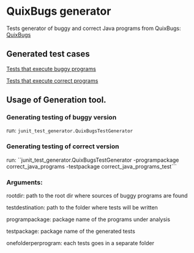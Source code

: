 # QuixBugs generator

Tests generator of buggy and correct Java programs from QuixBugs:
[QuixBugs](https://github.com/jkoppel/QuixBugs/)

## Generated test cases

[Tests that execute buggy programs](/src/main/java/java_programs_test)

[Tests that execute correct programs](/src/main/java/correct_java_programs_test)

## Usage of Generation tool.

### Generating testing of buggy version

run: ``junit_test_generator.QuixBugsTestGenerator``

### Generating testing of correct version

run: ``junit_test_generator.QuixBugsTestGenerator -programpackage correct_java_programs -testpackage correct_java_programs_test```



### Arguments:

rootdir: path to the root dir where sources of buggy programs are found

testdestination: path to the folder where tests will be written

programpackage: package name of the programs under analysis

testpackage: package name of the generated 	tests

onefolderperprogram: each tests goes in a separate folder
	
